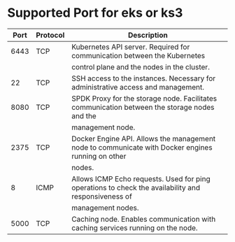 # Supported Port for eks or ks3

|  Port          |   Protocol    | Description 
| -------------- | ------------- | -------------
| 6443           | TCP           | Kubernetes API server. Required for communication between the Kubernetes
|                |               | control plane and the nodes in the cluster.
| 22             | TCP           | SSH access to the instances. Necessary for administrative access and management.
| 8080           | TCP           | SPDK Proxy for the storage node. Facilitates communication between the storage nodes and the
|                |               | management node.
| 2375           | TCP           | Docker Engine API. Allows the management node to communicate with Docker engines running on other 
|                |               | nodes.
|  8             | ICMP          | Allows ICMP Echo requests. Used for ping operations to check the availability and responsiveness of 
|                |               | management nodes.
|  5000          | TCP           | Caching node. Enables communication with caching services running on the node.
